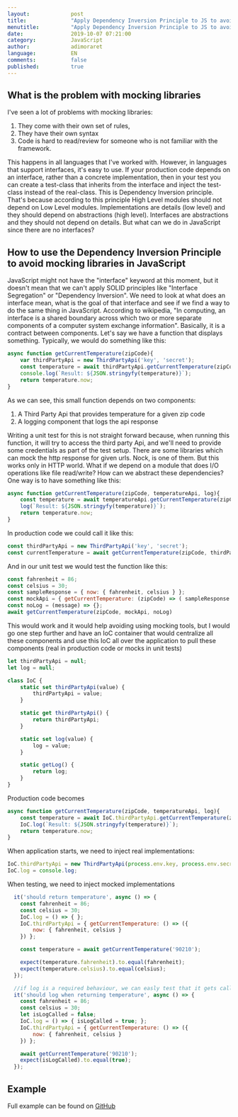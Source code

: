 ```yaml
---
layout:             post
title:              "Apply Dependency Inversion Principle to JS to avoid mocking libraries"
menutitle:          "Apply Dependency Inversion Principle to JS to avoid mocking libraries"
date:               2019-10-07 07:21:00
category:           JavaScript
author:             adimoraret
language:           EN
comments:           false
published:          true
---
```

## What is the problem with mocking libraries 
I've seen a lot of problems with mocking libraries: 
1. They come with their own set of rules, 
1. They have their own syntax
1. Code is hard to read/review for someone who is not familiar with the framework. 

This happens in all languages that I've worked with. However, in languages that support interfaces, it's easy to use. If your production code depends on an interface, rather than a concrete implementation, then in your test you can create a test-class that inherits from the interface and inject the test-class instead of the real-class. This is Dependency Inversion principle. That's because according to this principle High Level modules should not depend on Low Level modules. Implementations are details (low level) and they should depend on abstractions (high level). Interfaces are abstractions and they should not depend on details. 
But what can we do in JavaScript since there are no interfaces?

## How to use the Dependency Inversion Principle to avoid mocking libraries in JavaScript ##
JavaScript might not have the "interface" keyword at this moment, but it doesn't mean that we can't apply SOLID principles like "Interface Segregation" or "Dependency Inversion". We need to look at what does an interface mean, what is the goal of that interface and see if we find a way to do the same thing in JavaScript.
According to wikipedia, "In computing, an interface is a shared boundary across which two or more separate components of a computer system exchange information". Basically, it is a contract between components. Let's say we have a function that displays something. Typically, we would do something like this:

```javascript
async function getCurrentTemperature(zipCode){
    var thirdPartyApi = new ThirdPartyApi('key', 'secret');
    const temperature = await thirdPartyApi.getCurrentTemperature(zipCode);
    console.log(`Result: ${JSON.stringyfy(temperature)}`);
    return temperature.now;
}
```
As we can see, this small function depends on two components:
1. A Third Party Api that provides temperature for a given zip code
2. A logging component that logs the api response

Writing a unit test for this is not straight forward because, when running this function, it will try to access the third party Api, and we'll need to provide some credentials as part of the test setup. There are some libraries which can mock the http response for given urls. Nock, is one of them. But this works only in HTTP world. What if we depend on a module that does I/O operations like file read/write?
How can we abstract these dependencies? One way is to have something like this:
```javascript
async function getCurrentTemperature(zipCode, temperatureApi, log){
    const temperature = await temperatureApi.getCurrentTemperature(zipCode);
    log(`Result: ${JSON.stringyfy(temperature)}`);
    return temperature.now;
}
```
In production code we could call it like this:
```javascript
const thirdPartyApi = new ThirdPartyApi('key', 'secret');
const currentTemperature = await getCurrentTemperature(zipCode, thirdPartyApi, console.log);
```
And in our unit test we would test the function like this:
```javascript
const fahrenheit = 86;
const celsius = 30;
const sampleResponse = { now: { fahrenheit, celsius } };
const mockApi = { getCurrentTemperature: (zipCode) => ( sampleResponse ) }; 
const noLog = (message) => {};
await getCurrentTemperature(zipCode, mockApi, noLog)
```
This would work and it would help avoiding using mocking tools, but I would go one step further and have an IoC container that would centralize all these components and use this IoC all over the application to pull these components (real in production code or mocks in unit tests)

```javascript
let thirdPartyApi = null;
let log = null;

class IoC {
    static set thirdPartyApi(value) {
        thirdPartyApi = value;
    }

    static get thirdPartyApi() {
        return thirdPartyApi;
    }

    static set log(value) {
        log = value;
    }

    static getLog() {
        return log;
    }
}
```
Production code becomes
```javascript
async function getCurrentTemperature(zipCode, temperatureApi, log){
    const temperature = await IoC.thirdPartyApi.getCurrentTemperature(zipCode);
    IoC.log(`Result: ${JSON.stringyfy(temperature)}`);
    return temperature.now;
}
```

When application starts, we need to inject real implementations:
```javascript
IoC.thirdPartyApi = new ThirdPartyApi(process.env.key, process.env.secret);
IoC.log = console.log;
```

When testing, we need to inject mocked implementations
```javascript
  it('should return temperature', async () => {
    const fahrenheit = 86;
    const celsius = 30;
    IoC.log = () => { };
    IoC.thirdPartyApi = { getCurrentTemperature: () => ({ 
        now: { fahrenheit, celsius } 
    }) };

    const temperature = await getCurrentTemperature('90210');

    expect(temperature.fahrenheit).to.equal(fahrenheit);
    expect(temperature.celsius).to.equal(celsius);
  });

  //if log is a required behaviour, we can easly test that it gets called like this
  it('should log when returning temperature', async () => {
    const fahrenheit = 86;
    const celsius = 30;
    let isLogCalled = false;
    IoC.log = () => { isLogCalled = true; };
    IoC.thirdPartyApi = { getCurrentTemperature: () => ({ 
        now: { fahrenheit, celsius } 
    }) };

    await getCurrentTemperature('90210');
    expect(isLogCalled).to.equal(true);
  });  
```

## Example ##
Full example can be found on [GitHub](https://github.com/adimoraret/ioc)
